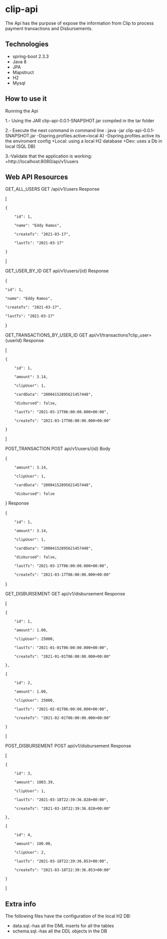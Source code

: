 # clip-api

The Api has the purpose of expose the information from Clip to process payment transactions and Disbursements.

## Technologies

* spring-boot 2.3.3
* Java 8
* JPA
* Mapstruct
* H2
* Mysql

## How to use it

Running the Api

1.- Using the JAR clip-api-0.0.1-SNAPSHOT.jar compiled in the tar folder

2.- Execute the next command in command line : java -jar clip-api-0.0.1-SNAPSHOT.jar -Dspring.profiles.active=local
  A)  -Dspring.profiles.active its the enviroment config
      +Local: using a local H2 database
      +Dev: uses a Db in local (SQL DB)
      
3.-Validate that the application is working:
    +http://localhost:8080/api/v1/users  

## Web API Resources

GET_ALL_USERS
GET /api/v1/users
Response

[

    {
    
        "id": 1,
        
        "name": "Eddy Ramos",
        
        "createTs": "2021-03-17",
        
        "lastTs": "2021-03-17"
        
    }
    
]

GET_USER_BY_ID
GET api/v1/users/{id}
Response

{

    "id": 1,
    
    "name": "Eddy Ramos",
    
    "createTs": "2021-03-17",
    
    "lastTs": "2021-03-17"
    
}

GET_TRANSACTIONS_BY_USER_ID
GET api/v1/transactions?clip_user={userId}
Response

[

    {
    
        "id": 1,
        
        "amount": 3.14,
        
        "clipUser": 1,
        
        "cardData": "20004152895621457448",
        
        "disbursed": false,
        
        "lastTs": "2021-03-17T06:00:00.000+00:00",
        
        "createTs": "2021-03-17T06:00:00.000+00:00"
        
    }
    
]

POST_TRANSACTION
POST api/v1/users/{id}
Body

{

        "amount": 3.14,
        
        "clipUser": 1,
        
        "cardData": "20004152895621457448",
        
        "disbursed": false
        
}
Response

 {
 
        "id": 1,
        
        "amount": 3.14,
        
        "clipUser": 1,
        
        "cardData": "20004152895621457448",
        
        "disbursed": false,
        
        "lastTs": "2021-03-17T06:00:00.000+00:00",
        
        "createTs": "2021-03-17T06:00:00.000+00:00"
        
 }

GET_DISBURSEMENT
GET api/v1/disbursement
Response

[

    {
    
        "id": 1,
        
        "amount": 1.00,
        
        "clipUser": 25000,
        
        "lastTs": "2021-01-01T06:00:00.000+00:00",
        
        "createTs": "2021-01-01T06:00:00.000+00:00"
        
    },
    
    {
    
        "id": 2,
        
        "amount": 1.00,
        
        "clipUser": 25000,
        
        "lastTs": "2021-02-01T06:00:00.000+00:00",
        
        "createTs": "2021-02-01T06:00:00.000+00:00"
        
    }
    
]

POST_DISBURSEMENT
POST api/v1/disbursement
Response

[

    {
    
        "id": 3,
        
        "amount": 1003.39,
        
        "clipUser": 1,
        
        "lastTs": "2021-03-18T22:39:36.828+00:00",
        
        "createTs": "2021-03-18T22:39:36.828+00:00"
        
    },
    
    {
    
        "id": 4,
        
        "amount": 100.00,
        
        "clipUser": 2,
        
        "lastTs": "2021-03-18T22:39:36.853+00:00",
        
        "createTs": "2021-03-18T22:39:36.853+00:00"
        
    }
    
]


## Extra info

The following files have the configuration of the local H2 DB:
* data.sql.-has all the DML inserts for all the tables
* schema.sql.-has all the DDL objects in the DB
